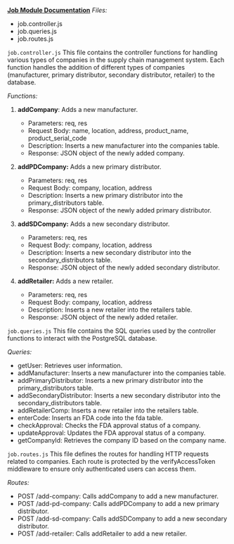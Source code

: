**<ins>Job Module Documentation</ins>**
*Files:*
- job.controller.js
- job.queries.js
- job.routes.js

``job.controller.js``
This file contains the controller functions for handling various types of companies in the supply chain management system. Each function handles the addition of different types of companies (manufacturer, primary distributor, secondary distributor, retailer) to the database.

*Functions:*
1. **addCompany**: Adds a new manufacturer.
    - Parameters: 
        req, res
    - Request Body: 
        name, location, address, product_name, product_serial_code
    - Description: 
        Inserts a new manufacturer into the companies table.
    - Response: 
        JSON object of the newly added company.

2. **addPDCompany:** Adds a new primary distributor.
    - Parameters: 
        req, res
    - Request Body: 
        company, location, address
    - Description: 
        Inserts a new primary distributor into the primary_distributors table.
    - Response: 
        JSON object of the newly added primary distributor.

3. **addSDCompany:** Adds a new secondary distributor.
    - Parameters: 
        req, res
    - Request Body: 
        company, location, address
    - Description: 
        Inserts a new secondary distributor into the secondary_distributors table.
    - Response: 
        JSON object of the newly added secondary distributor.

4. **addRetailer:** Adds a new retailer.
    - Parameters: 
        req, res
    - Request Body: 
        company, location, address
    - Description: 
        Inserts a new retailer into the retailers table.
    - Response: 
        JSON object of the newly added retailer.
    
``job.queries.js``
This file contains the SQL queries used by the controller functions to interact with the PostgreSQL database.

*Queries:*
- getUser: Retrieves user information.
- addManufacturer: Inserts a new manufacturer into the companies table.
- addPrimaryDistributor: Inserts a new primary distributor into the primary_distributors table.
- addSecondaryDistributor: Inserts a new secondary distributor into the secondary_distributors table.
- addRetailerComp: Inserts a new retailer into the retailers table.
- enterCode: Inserts an FDA code into the fda table.
- checkApproval: Checks the FDA approval status of a company.
- updateApproval: Updates the FDA approval status of a company.
- getCompanyId: Retrieves the company ID based on the company name.

``job.routes.js``
This file defines the routes for handling HTTP requests related to companies. Each route is protected by the verifyAccessToken middleware to ensure only authenticated users can access them.

*Routes:*
- POST /add-company: Calls addCompany to add a new manufacturer.
- POST /add-pd-company: Calls addPDCompany to add a new primary distributor.
- POST /add-sd-company: Calls addSDCompany to add a new secondary distributor.
- POST /add-retailer: Calls addRetailer to add a new retailer.